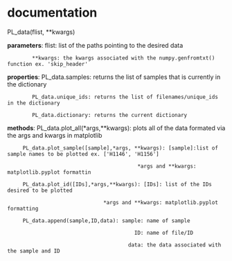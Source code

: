 # documentation


PL_data(flist, **kwargs)
 
**parameters**: flist: list of the paths pointing to the desired data

            **kwargs: the kwargs associated with the numpy.genfromtxt() function ex. 'skip_header'
            
**properties**: PL_data.samples: returns the list of samples that is currently in the dictionary

            PL_data.unique_ids: returns the list of filenames/unique_ids in the dictionary
            
            PL_data.dictionary: returns the current dictionary
           
**methods**: PL_data.plot_all(*args,**kwargs): plots all of the data formated via the args and kwargs in matplotlib

         PL_data.plot_sample([sample],*args, **kwargs): [sample]:list of sample names to be plotted ex. ['H1146', 'H1156']
         
                                              *args and **kwargs: matplotlib.pyplot formattin
                                                         
         PL_data.plot_id([IDs],*args,**kwargs): [IDs]: list of the IDs desired to be plotted
         
                                   *args and **kwargs: matplotlib.pyplot formatting
                                                 
         PL_data.append(sample,ID,data): sample: name of sample
         
                                             ID: name of file/ID
                                             
                                           data: the data associated with the sample and ID
         
   
       
         


